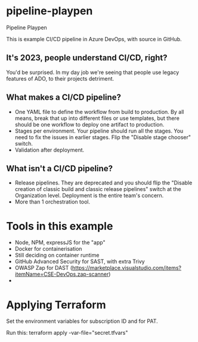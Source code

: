 # pipeline-playpen
Pipeline Playpen

This is example CI/CD pipeline in Azure DevOps, with source in GitHub.

## It's 2023, people understand CI/CD, right?

You'd be surprised.  In my day job we're seeing that people use legacy features of ADO, to their projects detriment.

## What makes a CI/CD pipeline?

* One YAML file to define the workflow from build to production.  By all means, break that up into different files or use templates, but there should be one workflow to deploy one artifact to production.
* Stages per environment.  Your pipeline should run all the stages.  You need to fix the issues in earlier stages.  Flip the "Disable stage chooser" switch.
* Validation after deployment.

## What isn't a CI/CD pipeline?

* Release pipelines. They are deprecated and you should flip the "Disable creation of classic build and classic release pipelines" switch at the Organization level.  Deployment is the entire team's concern.
* More than 1 orchestration tool.

# Tools in this example
* Node, NPM, expressJS for the "app"
* Docker for containerisation
* Still deciding on container runtime
* GitHub Advanced Security for SAST, with extra Trivy
* OWASP Zap for DAST (https://marketplace.visualstudio.com/items?itemName=CSE-DevOps.zap-scanner)
* 

# Applying Terraform 

Set the environment variables for subscription ID and for PAT.

Run this:
   terraform apply -var-file="secret.tfvars"
